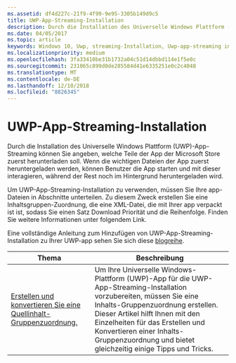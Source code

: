 ```yaml
---
ms.assetid: df4d227c-21f9-4f99-9e95-3305b149d9c5
title: UWP-App-Streaming-Installation
description: Durch die Installation des Universelle Windows Plattform (UWP)-App-Streaming können Sie angeben, welche Teile der App der Microsoft Store zuerst herunterladen soll. Wenn die wichtigen Dateien der App zuerst heruntergeladen werden, können Benutzer die App starten und mit dieser interagieren, während der Rest noch im Hintergrund heruntergeladen wird.
ms.date: 04/05/2017
ms.topic: article
keywords: Windows 10, Uwp, streaming-Installation, Uwp-app-streaming installieren
ms.localizationpriority: medium
ms.openlocfilehash: 3fa33410be31b1732a04c51d14dbbd114e1f5e0c
ms.sourcegitcommit: 231065c899d0de285584d41e6335251e0c2c4048
ms.translationtype: MT
ms.contentlocale: de-DE
ms.lasthandoff: 12/10/2018
ms.locfileid: "8826345"
---
```

# <a name="uwp-app-streaming-install"></a>UWP-App-Streaming-Installation
Durch die Installation des Universelle Windows Plattform (UWP)-App-Streaming können Sie angeben, welche Teile der App der Microsoft Store zuerst herunterladen soll. Wenn die wichtigen Dateien der App zuerst heruntergeladen werden, können Benutzer die App starten und mit dieser interagieren, während der Rest noch im Hintergrund heruntergeladen wird. 

Um UWP-App-Streaming-Installation zu verwenden, müssen Sie Ihre app-Dateien in Abschnitte unterteilen. Zu diesem Zweck erstellen Sie eine Inhaltsgruppen-Zuordnung, die eine XML-Datei, die mit Ihrer app verpackt ist ist, sodass Sie einen Satz Download Priorität und die Reihenfolge. Finden Sie weitere Informationen unter folgendem Link.

Eine vollständige Anleitung zum Hinzufügen von UWP-App-Streaming-Installation zu Ihrer UWP-app sehen Sie sich diese [blogreihe](https://blogs.msdn.microsoft.com/appinstaller/2017/03/15/uwp-streaming-app-installation/).

| Thema | Beschreibung | 
|-------|-------------|
| [Erstellen und konvertieren Sie eine Quellinhalt-Gruppenzuordnung.](create-cgm.md) | Um Ihre Universelle Windows-Plattform (UWP)-App für die UWP-App-Streaming-Installation vorzubereiten, müssen Sie eine Inhalts-Gruppenzuordnung erstellen. Dieser Artikel hilft Ihnen mit den Einzelheiten für das Erstellen und Konvertieren einer Inhalts-Gruppenzuordnung und bietet gleichzeitig einige Tipps und Tricks. |